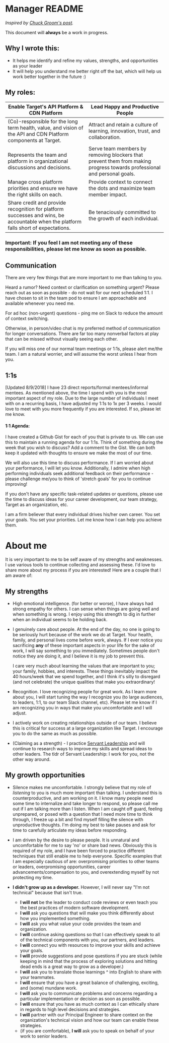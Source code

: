 
# Manager README

_Inspired by [Chuck Groom's post](https://medium.com/@cgroom/what-i-learned-about-myself-from-writing-a-manager-readme-e8b5a126315)._


This document will **always** be a work in progress.  

## Why I wrote this:
- It helps me identify and refine my values, strengths, and opportunities as your leader
- It will help you understand me better right off the bat, which will help us work better together in the future :) 


## My roles: 


| Enable Target's API Platform & CDN Platform | Lead Happy and Productive People |
| ------------- | --------- |
|  (Co)-responsible for the long term health, value, and vision of the API and CDN Platform components at Target. |  Attract and retain a culture of learning, innovation, trust, and collaboration.  |  
|  Represents the team and platform in organizational discussions and decisions. |  Serve team members by removing blockers that prevent them from making progress towards professional and personal goals.  | 
|  Manage cross platform priorities and ensure we have the right skills on each. | Provide context to connect the dots and maximize team member impact. | 
|  Share credit and provide recognition for platform successes and wins, be accountable when the platform falls short of expectations. | Be tenaciously committed to the growth of each individual. | 

### Important: If you feel I am not meeting any of these responsibilities, please let me know as soon as possible.



## Communication
There are very few things that are more important to me than talking to you.

Heard a rumor? Need context or clarification on something urgent? Please reach out as soon as possible - do not wait for our next scheduled 1:1.   I have chosen to sit in the team pod to ensure I am approachable and available whenever you need me.  

For ad hoc (non-urgent) questions - ping me on Slack to reduce the amount of context switching. 

Otherwise, in person/video chat is my preferred method of communication for longer conversations.  There are far too many nonverbal factors at play that can be missed without visually seeing each other.  

If you will miss one of our normal team meetings or 1:1s, please alert me/the team.  I am a natural worrier, and will assume the worst unless I hear from you.


## 1:1s
[Updated 8/9/2018] I have 23 direct reports/formal mentees/informal mentees. As mentioned above, the time I spend with you is the most important aspect of my role.  Due to the large number of individuals I meet with on a recurring basis, I have adjusted my 1:1s to 1x per 3 weeks. I would love to meet with you more frequently if you are interested.  If so, please let me know. 

#### 1:1 Agenda: 

I have created a Github Gist for each of you that is private to us.  We can use this to maintain a running agenda for our 1:1s.  Think of something during the week that you wish to discuss?  Add a comment to the Gist.  We can both keep it updated with thoughts to ensure we make the most of our time.   

We will also use this time to discuss performance.  If I am worried about your performance, I will let you know.  Additionally, I admire when high performing individuals seek additional feedback on their performance - please challenge me/you to think of 'stretch goals' for you to continue improving!

If you don't have any specific task-related updates or questions, please use the time to discuss ideas for your career development, our team strategy, Target as an organization, etc.   

I am a firm believer that every individual drives his/her own career. You set your goals. You set your priorities. Let me know how I can help you achieve them.

# About me

It is very important to me to be self aware of my strengths and weaknesses. I use various tools to continue collecting and assessing these.  I'd love to share more about my process if you are interested!  Here are a couple that I am aware of:

## My strengths
- High emotional intelligence.  (for better or worse), I have always had strong empathy for others.  I can sense when things are going well and when something is wrong.  I enjoy using this strength to dig in further when an individual seems to be holding back. 

- I genuinely care about people.  At the end of the day, no one is going to be seriously hurt because of the work we do at Target.  Your health, family, and personal lives come before work, always.  If I ever notice you sacrificing **any** of these important aspects in your life for the sake of work, I will say something to you immediately.  Sometimes people don't notice they are doing it, and I believe it is my job to prevent this.  

  I care very much about learning the values that are important to you; your family, hobbies, and interests. These things inevitably impact the 40 hours/week that we spend together, and I think it's silly to disregard (and not celebrate) the unique qualities that make you extraordinary! 

- Recognition. I love recognizing people for great work. As I learn more about you, I will start tuning the way I recognize you (to large audiences, to leaders, 1:1, to our team Slack channel, etc).  Please let me know if I am recognizing you in ways that make you uncomfortable and I will adjust. 

- I actively work on creating relationships outside of our team.  I believe this is critical for success at a large organization like Target. I encourage you to do the same as much as possible. 

- (Claiming as a strength) - I practice [Servant Leadership](https://www.greenleaf.org/what-is-servant-leadership/) and will continue to research ways to improve my skills and spread ideas to other leaders.  The tldr of Servant Leadership: I work for you, not the other way around. 


## My growth opportunities

- Silence makes me uncomfortable.  I strongly believe that my role of _listening_ to you is much more important than talking.  I understand this is counterproductive, and am working on it.  I know many people need some time to internalize and take longer to respond, so please call me out if I am talking more than I listen.  When I am caught off guard, feeling unprepared, or posed with a question that I need more time to think through, I freeze up a bit and find myself filling the silence with unproductive thoughts.  I'm doing my best to take pauses and ask for time to carefully articulate my ideas before responding.  

- I am driven by the desire to please people.  It is unnatural and uncomfortable for me to say 'no' or share bad news.   Obviously this is required of my role, and I have been forced to practice different techniques that still enable me to help everyone.  Specific examples that I am especially cautious of are: overpromising priorities to other teams or leaders, overpromising opportunities, career advancements/compensation to you, and overextending myself by not protecting my time. 

 - **I didn't grow up as a developer.**  However, I will never say "I'm not technical" because that isn't true.
   - **I will not** be the leader to conduct code reviews or even teach you the best practices of modern software development.  
   - **I will** ask you questions that will make you think differently about how you implemented something.  
   - **I will** ask you what value your code provides the team and organization.  
   - **I will** continue asking questions so that I can effectively speak to all of the technical components with you, our partners, and leaders.
   - **I will** connect you with resources to improve your skills and achieve your goals.  
   - **I will** provide suggestions and pose questions if you are stuck (while keeping in mind that the process of exploring solutions and hitting dead ends is a great way to grow as a developer.)
   - **I will** ask you to translate those learnings ^ into English to share with your teammates.  
   - **I will** ensure that you have a great balance of challenging, exciting, and (some) mundane work. 
    - **I will** ask you to communicate problems and concerns regarding a particular implementation or decision as soon as possible.
    - **I will** ensure that you have as much context as I can ethically share in regards to high level decisions and strategies.
    - **I will** partner with our Principal Engineer to share context on the organization's technical vision and how our team can enable these strategies. 
    - (if you are comfortable), **I will** ask you to speak on behalf of your work to senior leaders.  


